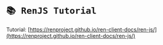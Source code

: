 # `📚 RenJS Tutorial`

Tutorial: [https://renproject.github.io/ren-client-docs/ren-js/](https://renproject.github.io/ren-client-docs/ren-js/)
